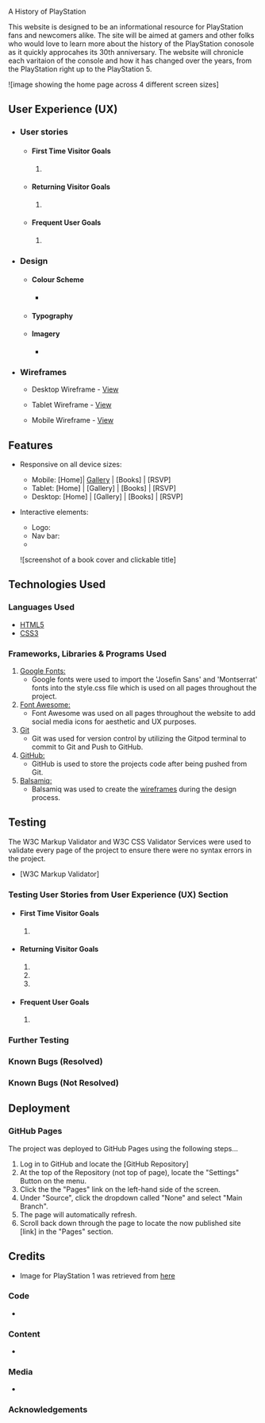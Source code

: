 A History of PlayStation

This website is designed to be an informational resource for PlayStation fans and newcomers alike. The site will be aimed at gamers and other folks who would love to learn more about the history of the PlayStation conosole as it quickly approcahes its 30th anniversary. The website will chronicle each varitaion of the console and how it has changed over the years, from the PlayStation right up to the PlayStation 5.

![image showing the home page across 4 different screen sizes]

## User Experience (UX)

-   ### User stories

    -   #### First Time Visitor Goals

        1.

    -   #### Returning Visitor Goals

        1. 

    -   #### Frequent User Goals
        1. 

-   ### Design

    -   #### Colour Scheme
        -   
    -   #### Typography

    -   #### Imagery
        -   

*   ### Wireframes

    -   Desktop Wireframe - [View](assets/wireframes/Wireframes-Desktop.pdf) 

    -   Tablet Wireframe - [View](assets/wireframes/Wireframes-Tabelt.pdf)

    -   Mobile Wireframe - [View](assets/wireframes/Wireframes-Phone.pdf)

## Features

-   Responsive on all device sizes:
    - Mobile: [Home]| [Gallery](assets/readme/mobile-gallery.png) | [Books] | [RSVP]
    - Tablet: [Home] | [Gallery] | [Books] | [RSVP]
    - Desktop: [Home] | [Gallery] | [Books] | [RSVP]

-   Interactive elements:
    - Logo: 
    - Nav bar: 
    - 
    ![screenshot of a book cover and clickable title]

## Technologies Used

### Languages Used

-   [HTML5](https://en.wikipedia.org/wiki/HTML5)
-   [CSS3](https://en.wikipedia.org/wiki/Cascading_Style_Sheets)

### Frameworks, Libraries & Programs Used

1. [Google Fonts:](https://fonts.google.com/)
    - Google fonts were used to import the 'Josefin Sans' and 'Montserrat' fonts into the style.css file which is used on all pages throughout the project.
1. [Font Awesome:](https://fontawesome.com/)
    - Font Awesome was used on all pages throughout the website to add social media icons for aesthetic and UX purposes.
1. [Git](https://git-scm.com/)
    - Git was used for version control by utilizing the Gitpod terminal to commit to Git and Push to GitHub.
1. [GitHub:](https://github.com/)
    - GitHub is used to store the projects code after being pushed from Git.
1. [Balsamiq:](https://balsamiq.com/)
    - Balsamiq was used to create the [wireframes](https://github.com/StephHjar/dublin-book-club/tree/main/assets/readme) during the design process.

## Testing

The W3C Markup Validator and W3C CSS Validator Services were used to validate every page of the project to ensure there were no syntax errors in the project.

-   [W3C Markup Validator]

### Testing User Stories from User Experience (UX) Section

-   #### First Time Visitor Goals

    1. 

-   #### Returning Visitor Goals

    1. 

    2. 

    3. 

-   #### Frequent User Goals

    1.

### Further Testing


### Known Bugs (Resolved)




### Known Bugs (Not Resolved)



## Deployment

### GitHub Pages

The project was deployed to GitHub Pages using the following steps...

1. Log in to GitHub and locate the [GitHub Repository]
2. At the top of the Repository (not top of page), locate the "Settings" Button on the menu.
3. Click the the "Pages" link on the left-hand side of the screen.
4. Under "Source", click the dropdown called "None" and select "Main Branch".
5. The page will automatically refresh.
6. Scroll back down through the page to locate the now published site [link] in the "Pages" section.

## Credits

- Image for PlayStation 1 was retrieved from [here](https://commons.wikimedia.org/wiki/File:PSX-Console-wController.jpg)

### Code

-   

### Content
-  

### Media

-   

### Acknowledgements
